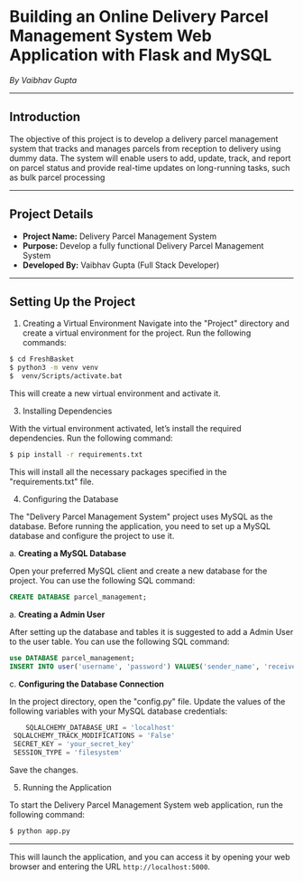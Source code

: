 # Building an Online Delivery Parcel Management System Web Application with Flask and MySQL

_By Vaibhav Gupta_

---

## Introduction

The objective of this project is to develop a delivery parcel management system that tracks and manages
parcels from reception to delivery using dummy data. The system will enable users to add, update, track,
and report on parcel status and provide real-time updates on long-running tasks, such as bulk parcel
processing

---

## Project Details

- **Project Name:** Delivery Parcel Management System
- **Purpose:** Develop a fully functional Delivery Parcel Management System
- **Developed By:** Vaibhav Gupta (Full Stack Developer)

---

## Setting Up the Project

1. Creating a Virtual Environment
   Navigate into the "Project" directory and create a virtual environment for the project. Run the following commands:

```bash
$ cd FreshBasket
$ python3 -m venv venv
$  venv/Scripts/activate.bat
```

This will create a new virtual environment and activate it.

3. Installing Dependencies

With the virtual environment activated, let’s install the required dependencies. Run the following command:

```bash
$ pip install -r requirements.txt
```

This will install all the necessary packages specified in the "requirements.txt" file.

4. Configuring the Database

The "Delivery Parcel Management System" project uses MySQL as the database. Before running the application, you need to set up a MySQL database and configure the project to use it.

a. **Creating a MySQL Database**

Open your preferred MySQL client and create a new database for the project. You can use the following SQL command:

```sql
CREATE DATABASE parcel_management;
```

a. **Creating a Admin User**

After setting up the database and tables it is suggested to add a Admin User to the user table. You can use the following SQL command:

```sql
use DATABASE parcel_management;
INSERT INTO user('username', 'password') VALUES('sender_name', 'receiver_name');
```

c. **Configuring the Database Connection**

In the project directory, open the "config.py" file. Update the values of the following variables with your MySQL database credentials:

```sql
    SQLALCHEMY_DATABASE_URI = 'localhost'
 SQLALCHEMY_TRACK_MODIFICATIONS = 'False'
 SECRET_KEY = 'your_secret_key'
 SESSION_TYPE = 'filesystem'
```

Save the changes.

5. Running the Application

To start the Delivery Parcel Management System web application, run the following command:

```bash
$ python app.py
```

---

This will launch the application, and you can access it by opening your web browser and entering the URL `http://localhost:5000`.
